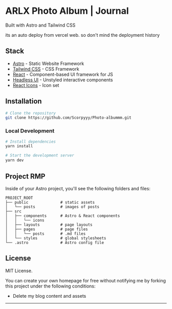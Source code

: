 # ARLX Photo Album | Journal

Built with Astro and Tailwind CSS

its an auto deploy from vercel web. so don't mind the deployment history


## Stack

- [Astro](https://astro.build/) - Static Website Framework
- [Tailwind CSS](https://tailwindui.com/) - CSS Framework
- [React](https://reactjs.org/) - Component-based UI framework for JS
- [Headless UI](https://headlessui.com/) - Unstyled interactive components
- [React Icons](https://react-icons.github.io/react-icons/) - Icon set

## Installation

```bash
# Clone the repository
git clone https://github.com/Scorpyyy/Photo-albummm.git
```

### Local Development

```bash
# Install dependencies
yarn install

# Start the development server
yarn dev
```

## Project RMP

Inside of your Astro project, you'll see the following folders and files:

```
PROJECT_ROOT
├── public              # static assets
│   └── posts           # images of posts
├── src
│   ├── components      # Astro & React components
│   │   └── icons
│   ├── layouts         # page layouts
│   ├── pages           # page files
│   │   └── posts       # .md files
│   └── styles          # global stylesheets
└── .astro              # Astro config file
```


## License

MIT License.

You can create your own homepage for free without notifying me by forking this project under the following conditions:

- Delete my blog content and assets

---

